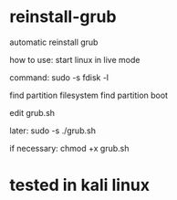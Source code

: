# reinstall-grub
automatic reinstall grub

how to use:
start linux in live mode

command:
sudo -s
fdisk -l

find partition filesystem
find partition boot

edit grub.sh

later:
sudo -s
./grub.sh

if necessary:
chmod +x grub.sh

# tested in kali linux
